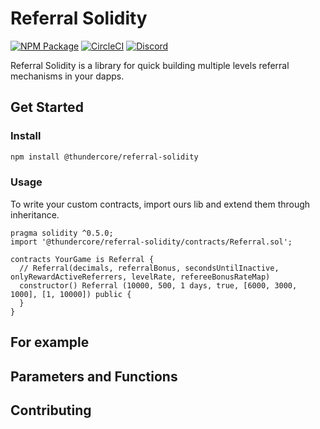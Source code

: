 # Referral Solidity
[![NPM Package](https://img.shields.io/npm/v/@thundercore/referral-solidity.svg?style=flat-square)](https://www.npmjs.org/package/@thundercore/referral-solidity)
[![CircleCI](https://img.shields.io/circleci/build/github/thundercore/referral-solidity.svg)](https://circleci.com/gh/thundercore/referral-solidity/tree/master)
[![Discord](https://img.shields.io/discord/467102816230440970.svg?label=&logo=discord&logoColor=ffffff&color=7389D8&labelColor=6A7EC2)](https://discord.gg/5EbxXfw)

Referral Solidity is a library for quick building multiple levels referral mechanisms in your dapps.

## Get Started

### Install

```bash
npm install @thundercore/referral-solidity
```

### Usage
To write your custom contracts, import ours lib and extend them through inheritance.

```solidity
pragma solidity ^0.5.0;
import '@thundercore/referral-solidity/contracts/Referral.sol';

contracts YourGame is Referral {
  // Referral(decimals, referralBonus, secondsUntilInactive, onlyRewardActiveReferrers, levelRate, refereeBonusRateMap)
  constructor() Referral (10000, 500, 1 days, true, [6000, 3000, 1000], [1, 10000]) public {
  }
}

```

## For example 


## Parameters and Functions

## Contributing
